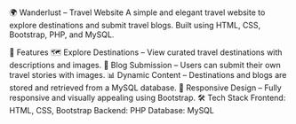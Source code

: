 
🌍 Wanderlust – Travel Website
A simple and elegant travel website to explore destinations and submit travel blogs. Built using HTML, CSS, Bootstrap, PHP, and MySQL.

📌 Features
🗺️ Explore Destinations – View curated travel destinations with descriptions and images.
📝 Blog Submission – Users can submit their own travel stories with images.
📊 Dynamic Content – Destinations and blogs are stored and retrieved from a MySQL database.
🎨 Responsive Design – Fully responsive and visually appealing using Bootstrap.
🛠️ Tech Stack
Frontend: HTML, CSS, Bootstrap
Backend: PHP
Database: MySQL
